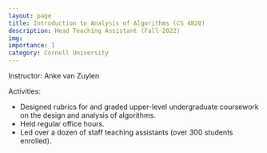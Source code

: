 ```yaml
---
layout: page
title: Introduction to Analysis of Algorithms (CS 4820)
description: Head Teaching Assistant (Fall 2022)
img: 
importance: 1
category: Cornell University
---
```


<p>
Instructor: Anke van Zuylen
</p>

<p>
Activities:
<ul style="list-style-type:disc;">
<li>
	Designed rubrics for and graded upper-level undergraduate coursework on the design and analysis of algorithms. 
</li>
<li>
	Held regular office hours.
</li>
<li>
	Led over a dozen of staff teaching assistants (over 300 students enrolled).
</li>
</ul>
</p>